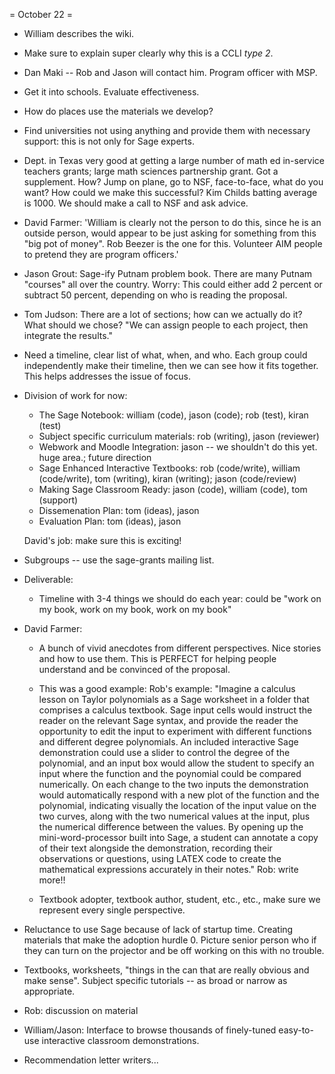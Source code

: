 = October 22 =

 * William describes the wiki.

 * Make sure to explain super clearly why this is a CCLI *type 2*.

 * Dan Maki -- Rob and Jason will contact him.   Program officer with MSP. 

 * Get it into schools. Evaluate effectiveness. 
   
 * How do places use the materials we develop?

 * Find universities not using anything and provide them with necessary support: this is not only for Sage experts.

 * Dept. in Texas very good at getting a large number of math ed in-service teachers grants; large math sciences partnership grant.  Got a supplement.    How?  Jump on plane, go to NSF, face-to-face, what do you want?  How could we make this successful?   Kim Childs batting average is 1000.   We should make a call to NSF and ask advice.   

 * David Farmer: 'William is clearly not the person to do this, since he is an outside person, would appear to be just asking for something from this "big pot of money".  Rob Beezer is the one for this.  Volunteer AIM people to pretend they are program officers.'

 * Jason Grout: Sage-ify Putnam problem book.   There are many Putnam "courses" all over the country.   Worry: This could either add 2 percent or subtract 50 percent, depending on who is reading the proposal. 

 * Tom Judson: There are a lot of sections; how can we actually do it?    What should we chose?  "We can assign people to each project, then integrate the results." 

 * Need a timeline, clear list of what, when, and who.   Each group could independently make their timeline, then we can see how it fits together.  This helps addresses the issue of focus. 

 * Division of work for now:
    * The Sage Notebook: william (code), jason (code);  rob (test), kiran (test)
    * Subject specific curriculum materials: rob (writing), jason (reviewer)
    * Webwork and Moodle Integration: jason -- we shouldn't do this yet.  huge area.; future direction
    * Sage Enhanced Interactive Textbooks: rob (code/write), william (code/write), tom (writing), kiran (writing); jason (code/review)
    * Making Sage Classroom Ready: jason (code), william (code), tom (support)
    * Dissemenation Plan: tom (ideas), jason
    * Evaluation Plan: tom (ideas), jason

   David's job: make sure this is exciting!

 * Subgroups -- use the sage-grants mailing list. 

 * Deliverable: 
    * Timeline with 3-4 things we should do each year: could be "work on my book, work on my book, work on my book"

 * David Farmer:

    * A bunch of vivid anecdotes from different perspectives.  Nice stories
      and how to use them.  This is PERFECT for helping people understand and be convinced of the proposal.

    * This was a good example: Rob's example: "Imagine a calculus
      lesson on Taylor polynomials as a Sage worksheet in a folder
      that comprises a calculus textbook. Sage input cells would
      instruct the reader on the relevant Sage syntax, and provide the
      reader the opportunity to edit the input to experiment with
      different functions and different degree polynomials. An
      included interactive Sage demonstration could use a slider to
      control the degree of the polynomial, and an input box would
      allow the student to specify an input where the function and the
      poynomial could be compared numerically. On each change to the
      two inputs the demonstration would automatically respond with a
      new plot of the function and the polynomial, indicating visually
      the location of the input value on the two curves, along with
      the two numerical values at the input, plus the numerical
      difference between the values. By opening up the
      mini-word-processor built into Sage, a student can annotate a
      copy of their text alongside the demonstration, recording their
      observations or questions, using LATEX code to create the
      mathematical expressions accurately in their notes."
      Rob: write more!!

    * Textbook adopter, textbook author, student, etc., etc., make
      sure we represent every single perspective.

  * Reluctance to use Sage because of lack of startup time.  Creating
    materials that make the adoption hurdle 0.  Picture senior person 
    who if they can turn on the projector and be off working on this 
    with no trouble.

  * Textbooks, worksheets, "things in the can that are really obvious
    and make sense". Subject specific tutorials -- as broad or narrow
    as appropriate.   

  * Rob: discussion on material 
  
  * William/Jason: Interface to browse thousands of finely-tuned easy-to-use interactive classroom demonstrations.

  * Recommendation letter writers...
